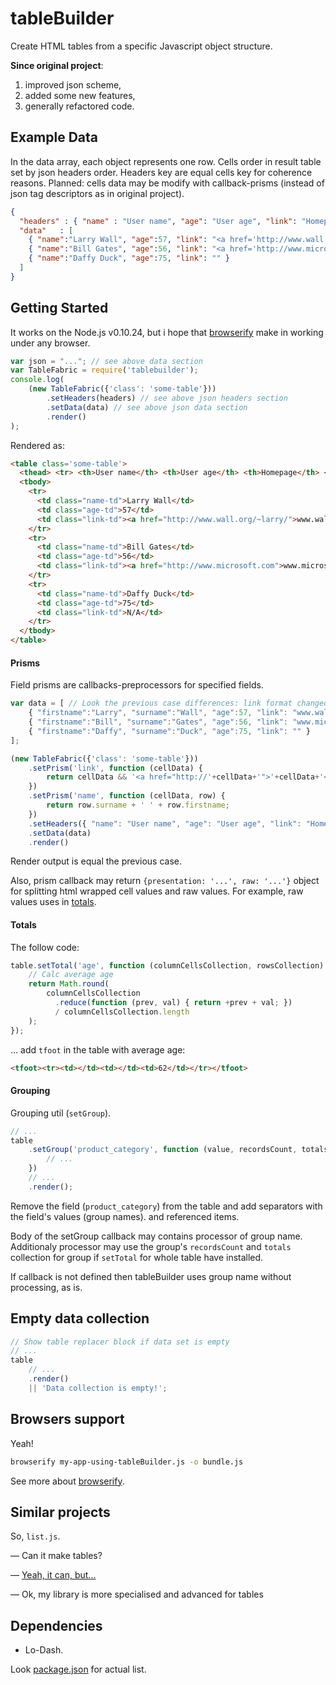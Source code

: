 tableBuilder
============

Create HTML tables from a specific Javascript object structure.

**Since original project**:

1. improved json scheme,
2. added some new features,
3. generally refactored code.

## Example Data

In the data array, each object represents one row.
Cells order in result table set by json headers order. Headers key are equal cells key for coherence reasons.
Planned: cells data may be modify with callback-prisms (instead of json tag descriptors as in original project).


```json
{
  "headers" : { "name" : "User name", "age": "User age", "link": "Homepage" },
  "data"   : [
    { "name":"Larry Wall", "age":57, "link": "<a href='http://www.wall.org/~larry/'>www.wall.org/~larry/</a>" },
    { "name":"Bill Gates", "age":56, "link": "<a href='http://www.microsoft.com'>www.microsoft.com</a>" },
    { "name":"Daffy Duck", "age":75, "link": "" }
  ]
}
```
## Getting Started
It works on the Node.js v0.10.24, but i hope that [browserify](//github.com/substack/node-browserify) make in working under any browser.

```javascript
var json = "..."; // see above data section
var TableFabric = require('tablebuilder');
console.log(
    (new TableFabric({'class': 'some-table'}))
        .setHeaders(headers) // see above json headers section
        .setData(data) // see above json data section
        .render()
);
```

Rendered as:
```html
<table class='some-table'>
  <thead> <tr> <th>User name</th> <th>User age</th> <th>Homepage</th> </tr> </thead>
  <tbody>
    <tr>
      <td class="name-td">Larry Wall</td>
      <td class="age-td">57</td>
      <td class="link-td"><a href="http://www.wall.org/~larry/">www.wall.org/~larry/</a></td>
    </tr>
    <tr>
      <td class="name-td">Bill Gates</td>
      <td class="age-td">56</td>
      <td class="link-td"><a href="http://www.microsoft.com">www.microsoft.com</a></td>
    </tr>
    <tr>
      <td class="name-td">Daffy Duck</td>
      <td class="age-td">75</td>
      <td class="link-td">N/A</td>
    </tr>
  </tbody>
</table>
```

#### Prisms
Field prisms are callbacks-preprocessors for specified fields.

```javascript
var data = [ // Look the previous case differences: link format changed and name splitted into firstname and surname
    { "firstname":"Larry", "surname":"Wall", "age":57, "link": "www.wall.org/~larry/" },
    { "firstname":"Bill", "surname":"Gates", "age":56, "link": "www.microsoft.com" },
    { "firstname":"Daffy", "surname":"Duck", "age":75, "link": "" }
];

(new TableFabric({'class': 'some-table'}))
    .setPrism('link', function (cellData) {
        return cellData && '<a href="http://'+cellData+'">'+cellData+'</a>' || 'N/A';
    })
    .setPrism('name', function (cellData, row) {
        return row.surname + ' ' + row.firstname;
    })
    .setHeaders({ "name": "User name", "age": "User age", "link": "Homepage" })
    .setData(data)
    .render()
```

Render output is equal the previous case.

Also, prism callback may return `{presentation: '...', raw: '...'}` object
for splitting html wrapped cell values and raw values.
For example, raw values uses in [totals](#totals).

#### Totals
The follow code:

```js
table.setTotal('age', function (columnCellsCollection, rowsCollection) {
    // Calc average age
    return Math.round(
        columnCellsCollection
          .reduce(function (prev, val) { return +prev + val; })
          / columnCellsCollection.length
    );
});
```

... add `tfoot` in the table with average age:
```html
<tfoot><tr><td></td><td></td><td>62</td></tr></tfoot>
```

#### Grouping

Grouping util (`setGroup`).

```js
// ...
table
    .setGroup('product_category', function (value, recordsCount, totals) {
        // ...
    })
    // ...
    .render();
```

Remove the field (`product_category`) from the table 
and add separators with the field's values (group names). and referenced items.

Body of the setGroup callback may contains processor of group name. 
Additionaly processor may use the group's `recordsCount` and `totals` collection for group
if `setTotal` for whole table have installed.

If callback is not defined then tableBuilder uses group name without processing, as is.

## Empty data collection

```js
// Show table replacer block if data set is empty
// ...
table
    // ...
    .render()
    || 'Data collection is empty!';
```

## Browsers support

Yeah!

```sh
browserify my-app-using-tableBuilder.js -o bundle.js
```

See more about [browserify](http://browserify.org).


## Similar projects

So, `list.js`.

— Can it make tables?

— [Yeah, it can, but...](https://github.com/javve/list.js/issues/272)

— Ok, my library is more specialised and advanced for tables


## Dependencies
* Lo-Dash.

Look [package.json](/package.json) for actual list.
